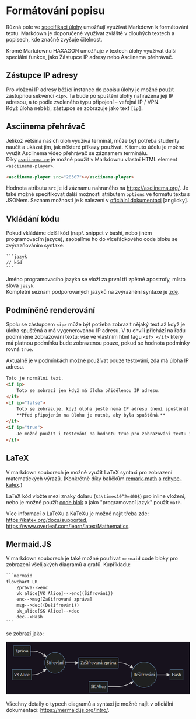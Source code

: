 # Formátování popisu

Různá pole ve [specifikaci úlohy](../overview/index.md) umožňují využívat Markdown k formátování textu. Markdown je doporučené využívat zvláště v dlouhých textech a popisech, kde značně zvyšuje čitelnost.

Kromě Markdownu HAXAGON umožňuje v textech úlohy využívat další speciální funkce, jako Zástupce IP adresy nebo Asciinema přehrávač.

## Zástupce IP adresy

Pro vložení IP adresy běžící instance do popisu úlohy je možné použít zástupnou sekvenci `<ip>`. Ta bude po spuštění úlohy nahrazena její IP adresou, a to podle zvoleného typu připojení – veřejná IP / VPN.  
Když úloha neběží, zástupce se zobrazuje jako text `[ip]`.

## Asciinema přehrávač

Jelikož většina našich úloh využívá terminál, může být potřeba studenty naučit a ukázat jim, jak některé příkazy používat. K tomuto účelu je možné využít Asciinema video přehrávač se záznamem terminálu.  
Díky [`asciinema-ce`](https://github.com/haxagoncz/asciinema-ce) je možné použít v Markdownu vlastní HTML element `<asciinema-player>`.

```html
<asciinema-player src="28307"></asciinema-player>
```
Hodnota atributu `src` je id záznamu nahraného na https://asciinema.org/. Je také možné specifikovat další možnosti atributem `options` ve formátu textu s JSONem. Seznam možností je k nalezení v [oficiální dokumentaci](https://asciinema.org/docs/embedding) [anglicky].

## Vkládání kódu

Pokud vkládáme delší kód (např. snippet v bashi, nebo jiném programovacím jazyce), zaobalíme ho do víceřádkového code bloku se zvýrazňováním syntaxe:

    ```jazyk
    // kód
    ```

Jméno programovacího jazyka se vloží za první tři zpětné apostrofy, místo slova `jazyk`.  
Kompletní seznam podporovaných jazyků na zvýraznění syntaxe je [zde](https://highlightjs.readthedocs.io/en/latest/supported-languages.html).


## Podmíněné renderování

Spolu se zástupcem `<ip>` může být potřeba zobrazit nějaký text až když je úloha spuštěná a má vygenerovanou IP adresu. V tu chvíli přichází na řadu podmíněné zobrazování textu: vše ve vlastním html tagu `<if> </if>` který má platnou podmínku bude zobrazenou pouze, pokud se hodnota podmínky rovná `true`.

Aktuálně je v podmínkách možné používat pouze testování, zda má úloha IP adresu.

```html
Toto je normální text.
<if ip>
    Toto se zobrazí jen když má úloha přidělenou IP adresu.
</if>
<if ip="false">
    Toto se zobrazuje, když úloha ještě nemá IP adresu (není spuštěná).
    **Před připojením na úlohu je nutné, aby byla spuštěná.**
</if>
<if ip="true">
    Je možné použít i testování na hodnotu true pro zobrazování textu jen u spuštěné úlohy.
</if>
```

## LaTeX

V markdown souborech je možné využít LaTeX syntaxi pro zobrazení matematických výrazů. (Konkrétně díky balíčkům [remark-math](https://github.com/remarkjs/remark-math) a [rehype-katex](https://github.com/remarkjs/remark-math/tree/main/packages/rehype-katex).)

LaTeX kód vložte mezi znaky dolaru (`$4\times10^2=400$`) pro inline vložení, nebo je možné použít [code blok](#vkladani-kodu) a jako "programovací jazyk" použít `math`.

Více informací o LaTeXu a KaTeXu je možné najít třeba zde: https://katex.org/docs/supported, https://www.overleaf.com/learn/latex/Mathematics.

## Mermaid.JS

V markdown souborech je také možné používat `mermaid` code bloky pro zobrazení všelijakých diagramů a grafů. Kupříkladu:

    ```mermaid
    flowchart LR
        Zpráva-->enc
        vk_alice[VK Alice]-->enc((Šifrování))
        enc-->msg[Zašifrovaná zpráva]
        msg-->dec((Dešifrování))
        sk_alice[SK Alice]-->dec
        dec-->Hash
    ```
se zobrazí jako: 

![Formátovaný flowchart graf, který vznikne naparsováním předešlého kódu.](MermaidResult.png)

Všechny detaily o typech diagramů a syntaxi je možné najít v oficiální dokumentaci: https://mermaid.js.org/intro/.